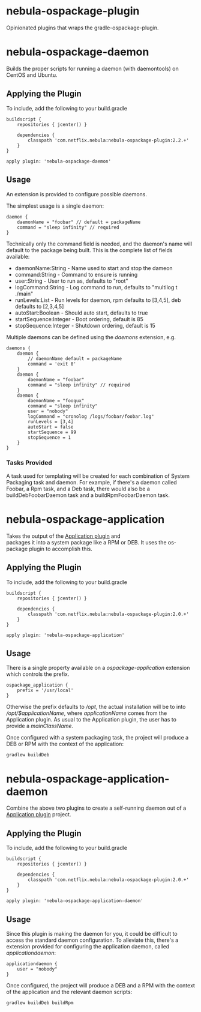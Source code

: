 nebula-ospackage-plugin
==============

Opinionated plugins that wraps the gradle-ospackage-plugin.

nebula-ospackage-daemon
=======================

Builds the proper scripts for running a daemon (with daemontools) on CentOS and Ubuntu. 

## Applying the Plugin

To include, add the following to your build.gradle

    buildscript {
        repositories { jcenter() }

        dependencies {
            classpath 'com.netflix.nebula:nebula-ospackage-plugin:2.2.+'
        }
    }

    apply plugin: 'nebula-ospackage-daemon'

## Usage

An extension is provided to configure possible daemons.

The simplest usage is a single daemon:

    daemon {
        daemonName = "foobar" // default = packageName
        command = "sleep infinity" // required
    }
            
Technically only the command field is needed, and the daemon's name will default to the package being built. This is the
complete list of fields available:

* daemonName:String - Name used to start and stop the dameon
* command:String - Command to ensure is running
* user:String - User to run as, defaults to "root"
* logCommand:String - Log command to run, defaults to "multilog t ./main"
* runLevels:List<Integer> - Run levels for daemon, rpm defaults to [3,4,5], deb defaults to [2,3,4,5]
* autoStart:Boolean - Should auto start, defaults to true
* startSequence:Integer - Boot ordering, default is 85
* stopSequence:Integer - Shutdown ordering, default is 15

Multiple daemons can be defined using the _daemons_ extension, e.g.

    daemons {
        daemon {
            // daemonName default = packageName
            command = 'exit 0'
        }
        daemon {
            daemonName = "foobar"
            command = "sleep infinity" // required
        }
        daemon {
            daemonName = "fooqux"
            command = "sleep infinity"
            user = "nobody"
            logCommand = "cronolog /logs/foobar/foobar.log"
            runLevels = [3,4]
            autoStart = false
            startSequence = 99
            stopSequence = 1
        }
    }

### Tasks Provided

A task used for templating will be created for each combination of System Packaging task and daemon. For example, if there's
a daemon called Foobar, a Rpm task, and a Deb task, there would also be a buildDebFoobarDaemon task and a buildRpmFoobarDaemon 
task.


nebula-ospackage-application
=======================

Takes the output of the [Application plugin](http://www.gradle.org/docs/current/userguide/application_plugin.html) and  
packages it into a system package like a RPM or DEB.  It uses the os-package plugin to accomplish this.

## Applying the Plugin

To include, add the following to your build.gradle

    buildscript {
        repositories { jcenter() }

        dependencies {
            classpath 'com.netflix.nebula:nebula-ospackage-plugin:2.0.+'
        }
    }

    apply plugin: 'nebula-ospackage-application'

## Usage

There is a single property available on a _ospackage-application_ extension which controls the prefix.

    ospackage_application {
        prefix = '/usr/local'
    }
    
Otherwise the prefix defaults to _/opt_, the actual installation will be to into _/opt/$applicationName_, where 
_applicationName_ comes from the Application plugin. As usual to the Application plugin, the user has to provide a
_mainClassName_.

Once configured with a system packaging task, the project will produce a DEB or RPM with the context of the application:

    gradlew buildDeb


nebula-ospackage-application-daemon
=======================

Combine the above two plugins to create a self-running daemon out of a [Application plugin](http://www.gradle.org/docs/current/userguide/application_plugin.html) 
project.

## Applying the Plugin

To include, add the following to your build.gradle

    buildscript {
        repositories { jcenter() }

        dependencies {
            classpath 'com.netflix.nebula:nebula-ospackage-plugin:2.0.+'
        }
    }

    apply plugin: 'nebula-ospackage-application-daemon'

## Usage

Since this plugin is making the daemon for you, it could be difficult to access the standard daemon configuration. To
alleviate this, there's a extension provided for configuring the application daemon, called _applicationdaemon_:

    applicationdaemon {
        user = "nobody"
    }

Once configured, the project will produce a DEB and a RPM with the context of the application and the relevant daemon scripts:

    gradlew buildDeb buildRpm
